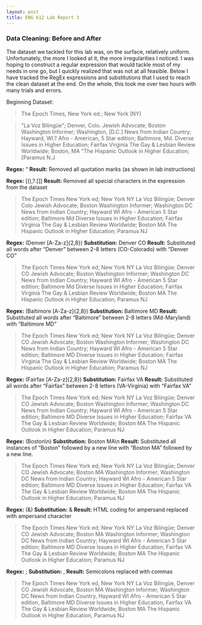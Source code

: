 ```yaml
---
layout: post
title: ENG 612 Lab Report 3
---
```


### Data Cleaning: Before and After
The dataset we tackled for this lab was, on the surface, relatively uniform. Unfortunately, the more I looked at it, the more irregularities I noticed. I was hoping to construct a regular expression that would tackle most of my needs in one go, but I quickly realized that was not at all feasible. Below I have tracked the RegEx expressions and substitutions that I used to reach the clean dataset at the end. On the whole, this took me over two hours with many trials and errors.

Beginning Dataset:
>The Epoch Times, New York ed.; New York (NY)

>"La Voz Bilingüe"; Denver, Colo.
Jewish Advocate; Boston
Washington Informer; Washington, [D.C.]
News from Indian Country; Hayward,
WI.?
Afro - American, 5 Star edition; Baltimore, Md.
Diverse Issues in Higher Education; Fairfax Virginia
The Gay &amp; Lesbian Review Worldwide; Boston, MA
"The Hispanic Outlook in Higher Education; [Paramus N.J

**Regex:** “
**Result:** Removed all quotation marks (as shown in lab instructions)

**Regex:** [\(\),\?\.\[\]]
**Result:** Removed all special characters in the expression from the dataset
>The Epoch Times New York ed; New York NY
>La Voz Bilingüe; Denver Colo
Jewish Advocate; Boston
>Washington Informer; Washington DC
>News from Indian Country; Hayward WI
>Afro - American 5 Star edition; Baltimore Md
>Diverse Issues in Higher Education; Fairfax Virginia
>The Gay &amp; Lesbian Review Worldwide; Boston MA
>The Hispanic Outlook in Higher Education; Paramus NJ

**Regex:** (Denver [A-Za-z]{2,8})
**Substitution:** Denver CO
**Result:** Substituted all words after “Denver” between 2-8 letters (CO-Colorado) with “Denver CO”
>The Epoch Times New York ed; New York NY
>La Voz Bilingüe; Denver CO
>Jewish Advocate; Boston
>Washington Informer; Washington DC
>News from Indian Country; Hayward WI
>Afro - American 5 Star edition; Baltimore Md
>Diverse Issues in Higher Education; Fairfax Virginia
>The Gay &amp; Lesbian Review Worldwide; Boston MA
>The Hispanic Outlook in Higher Education; Paramus NJ

**Regex:** (Baltimore [A-Za-z]{2,8})
**Substitution:** Baltimore MD
**Result:** Substituted all words after “Baltimore” between 2-8 letters (Md-Maryland) with “Baltimore MD”
>The Epoch Times New York ed; New York NY
>La Voz Bilingüe; Denver CO
>Jewish Advocate; Boston
>Washington Informer; Washington DC
>News from Indian Country; Hayward WI
>Afro - American 5 Star edition; Baltimore MD
>Diverse Issues in Higher Education; Fairfax Virginia
>The Gay &amp; Lesbian Review Worldwide; Boston MA
>The Hispanic Outlook in Higher Education; Paramus NJ

**Regex:** (Fairfax [A-Za-z]{2,8})
**Substitution:** Fairfax VA
**Result:** Substituted all words after “Fairfax” between 2-8 letters (VA-Virginia) with “Fairfax VA”
>The Epoch Times New York ed; New York NY
>La Voz Bilingüe; Denver CO
>Jewish Advocate; Boston
>Washington Informer; Washington DC
>News from Indian Country; Hayward WI
>Afro - American 5 Star edition; Baltimore MD
>Diverse Issues in Higher Education; Fairfax VA
>The Gay &amp; Lesbian Review Worldwide; Boston MA
>The Hispanic Outlook in Higher Education; Paramus NJ

**Regex:** (Boston\n)
**Substitution:** Boston MA\n
**Result:** Substituted all instances of “Boston” followed by a new line with “Boston MA” followed by a new line.
>The Epoch Times New York ed; New York NY
>La Voz Bilingüe; Denver CO
>Jewish Advocate; Boston MA
>Washington Informer; Washington DC
>News from Indian Country; Hayward WI
>Afro - American 5 Star edition; Baltimore MD
>Diverse Issues in Higher Education; Fairfax VA
>The Gay &amp; Lesbian Review Worldwide; Boston MA
>The Hispanic Outlook in Higher Education; Paramus NJ

**Regex:** (&amp;)
**Substitution:** &
**Result:** HTML coding for ampersand replaced with ampersand character
>The Epoch Times New York ed; New York NY
>La Voz Bilingüe; Denver CO
>Jewish Advocate; Boston MA
>Washington Informer; Washington DC
>News from Indian Country; Hayward WI
>Afro - American 5 Star edition; Baltimore MD
>Diverse Issues in Higher Education; Fairfax VA
>The Gay & Lesbian Review Worldwide; Boston MA
>The Hispanic Outlook in Higher Education; Paramus NJ

**Regex:** ;
**Substitution:** ,
**Result:** Semicolons replaced with commas

>The Epoch Times New York ed, New York NY
>La Voz Bilingüe, Denver CO
>Jewish Advocate, Boston MA
>Washington Informer, Washington DC
>News from Indian Country, Hayward WI
>Afro - American 5 Star edition, Baltimore MD
>Diverse Issues in Higher Education, Fairfax VA
>The Gay & Lesbian Review Worldwide, Boston MA
>The Hispanic Outlook in Higher Education, Paramus NJ
